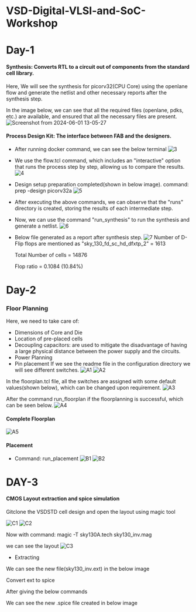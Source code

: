 # VSD-Digital-VLSI-and-SoC-Workshop
# Day-1
#### Synthesis: Converts RTL to a circuit out of components from the standard cell library. 
Here, We will see the synthesis for picorv32(CPU Core) using the openlane flow and generate the netlist and other necessary reports after the synthesis step.</p>
In the image below, we can see that all the required files (openlane, pdks, etc.) are available, and ensured that all the necessary files are present.
![Screenshot from 2024-06-01 13-05-27](https://github.com/nishanth78/VSD-Digital-VLSI-and-SoC-Workshop-/assets/97909927/7f06b3af-2fd4-41b0-ae88-08404e891cee)
 #### Process Design Kit: The interface between FAB and the designers.
 * After running docker command, we can see the below terminal
![3](https://github.com/nishanth78/VSD-Digital-VLSI-and-SoC-Workshop-/assets/97909927/3c94c8f5-713c-4069-8976-dd770d86de3e)

* We use the flow.tcl command, which includes an "interactive" option that runs the process step by step, allowing us to compare the results.
![4](https://github.com/nishanth78/VSD-Digital-VLSI-and-SoC-Workshop-/assets/97909927/88e90410-67da-49ef-9492-bb36827df33f)
* Design setup preparation completed(shown in below image). command: prep -design picorv32a
![5](https://github.com/nishanth78/VSD-Digital-VLSI-and-SoC-Workshop-/assets/97909927/51e5bb3d-9552-4b0c-888f-c6841345f7bd)
* After executing the above commands, we can observe that the "runs" directory is created, storing the results of each intermediate step.
* Now, we can use the command "run_synthesis" to run the synthesis and generate a netlist.
![6](https://github.com/nishanth78/VSD-Digital-VLSI-and-SoC-Workshop-/assets/97909927/7644719f-46fa-4f47-b2ba-0dbe3bf6b914)
* Below file generated as a report after synthesis step.
![7](https://github.com/nishanth78/VSD-Digital-VLSI-and-SoC-Workshop-/assets/97909927/d3f8f510-7fce-4ee4-9a6a-f219dc1ee306)
Number of D-Flip flops are mentioned as "sky_130_fd_sc_hd_dfxtp_2" = 1613 </p>
Total Number of cells = 14876 </p>
Flop ratio =  0.1084 (10.84%) </p>
# Day-2
### Floor Planning
Here, we need to take care of:
* Dimensions of Core and Die
* Location of pre-placed cells
* Decoupling capacitors: are used to mitigate the disadvantage of having a large physical distance between the power supply and the circuits.
* Power Planning
* Pin placement
If we see the readme file in the configuration directory we will see different switches.
![A1](https://github.com/nishanth78/VSD-Digital-VLSI-and-SoC-Workshop-/assets/97909927/79e81d04-f485-4291-983e-b83319c9395d)
![A2](https://github.com/nishanth78/VSD-Digital-VLSI-and-SoC-Workshop-/assets/97909927/6b1b354f-d321-4c95-8f6e-496e4048e9e3)

In the floorplan.tcl file, all the switches are assigned with some default values(shown below), which can be changed upon requirement.
![A3](https://github.com/nishanth78/VSD-Digital-VLSI-and-SoC-Workshop-/assets/97909927/93b5480b-19b5-43a6-b167-9248355c4a2a)

After the command run_floorplan if the floorplanning is successful, which can be seen below.
![A4](https://github.com/nishanth78/VSD-Digital-VLSI-and-SoC-Workshop-/assets/97909927/543ca824-4f89-4ddf-814d-5a4ab4bef68c)

#### Complete Floorplan 
![A5](https://github.com/nishanth78/VSD-Digital-VLSI-and-SoC-Workshop-/assets/97909927/c8eabc59-7273-4650-9870-48ecc5f1958f)

#### Placement
* Command: run_placement
![B1](https://github.com/nishanth78/VSD-Digital-VLSI-and-SoC-Workshop-/assets/97909927/2314f0ad-6099-4f7f-899e-3023fb84b9fa)
![B2](https://github.com/nishanth78/VSD-Digital-VLSI-and-SoC-Workshop-/assets/97909927/6a96d8f1-365c-49ba-9903-0c8e71da6e55)

# DAY-3
#### CMOS Layout extraction and spice simulation
Gitclone the VSDSTD cell design and open the layout using magic tool </p>
![C1](https://github.com/nishanth78/VSD-Digital-VLSI-and-SoC-Workshop-/assets/97909927/3cee6dc7-cab5-4be9-8f01-effd7653b342)
![C2](https://github.com/nishanth78/VSD-Digital-VLSI-and-SoC-Workshop-/assets/97909927/286f0ddd-a73a-4aad-a22d-e295a12487f0)

Now with command: magic -T sky130A.tech sky130_inv.mag </p>
we can see the layout
![C3](https://github.com/nishanth78/VSD-Digital-VLSI-and-SoC-Workshop-/assets/97909927/ad8c309a-07e1-4358-ae66-a565447375eb)

* Extracting

We can see the new file(sky130_inv.ext) in the below image

Convert ext to spice </p>
After giving the below commands

We can see the new .spice file created in below image



